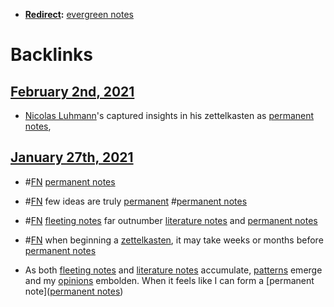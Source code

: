 - **[Redirect](<Redirect.md>):** [evergreen notes](<evergreen notes.md>)

# Backlinks
## [February 2nd, 2021](<February 2nd, 2021.md>)
- [Nicolas Luhmann](<Nicolas Luhmann.md>)'s captured insights in his zettelkasten as [permanent notes](<permanent notes.md>),

## [January 27th, 2021](<January 27th, 2021.md>)
- #[FN](<FN.md>) [permanent notes](<permanent notes.md>)

- #[FN](<FN.md>) few ideas are truly [permanent](<permanent.md>) #[permanent notes](<permanent notes.md>)

- #[FN](<FN.md>) [fleeting notes](<fleeting notes.md>) far outnumber [literature notes](<literature notes.md>) and [permanent notes](<permanent notes.md>)

- #[FN](<FN.md>) when beginning a [zettelkasten](<zettelkasten.md>), it may take weeks or months before [permanent notes](<permanent notes.md>)

- As both [fleeting notes](<fleeting notes.md>) and [literature notes](<literature notes.md>) accumulate, [patterns](<patterns.md>) emerge and my [opinions](<opinions.md>) embolden. When it feels like I can form a [permanent note]([permanent notes](<permanent notes.md>))

